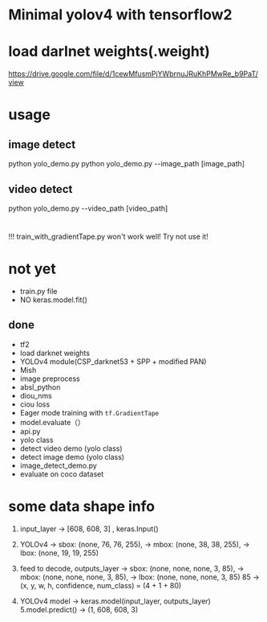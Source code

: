 # Minimal yolov4 with tensorflow2



# load darlnet weights(.weight)
https://drive.google.com/file/d/1cewMfusmPjYWbrnuJRuKhPMwRe_b9PaT/view

# usage 

## image detect
python yolo_demo.py
python yolo_demo.py --image_path [image_path] 

## video detect
python yolo_demo.py --video_path [video_path] 


# 
!!! train_with_gradientTape.py won't work well!
Try not use it!



# not yet

- train.py file
- NO keras.model.fit()



## done
- tf2
- load darknet weights 
- YOLOv4 module(CSP_darknet53 + SPP + modified PAN)
- Mish
- image preprocess
- absl_python
- diou_nms
- ciou loss
- Eager mode training with `tf.GradientTape`
- model.evaluate（）
- api.py
- yolo class
- detect video demo (yolo class)
- detect image demo (yolo class)
- image_detect_demo.py
- evaluate on coco dataset



# some data shape info

1. input_layer -> [608, 608, 3] , keras.Input()
2. YOLOv4 -> sbox: (none, 76, 76, 255),
                -> mbox: (none, 38, 38, 255),
                -> lbox: (none, 19, 19, 255)

3. feed to decode, outputs_layer -> sbox: (none, none, none, 3, 85),
                  -> mbox: (none, none, none, 3, 85),
                  -> lbox: (none, none, none, 3, 85)
    85 -> (x, y, w, h, confidence, num_class) = (4 + 1 + 80)

4. YOLOv4 model -> keras.model(input_layer, outputs_layer)
5.model.predict() -> (1, 608, 608, 3)














